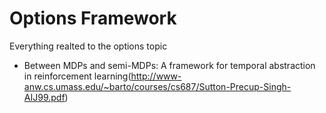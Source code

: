 # Options Framework
Everything realted to the options topic


- Between MDPs and semi-MDPs: A framework for temporal abstraction in reinforcement learning(http://www-anw.cs.umass.edu/~barto/courses/cs687/Sutton-Precup-Singh-AIJ99.pdf)

